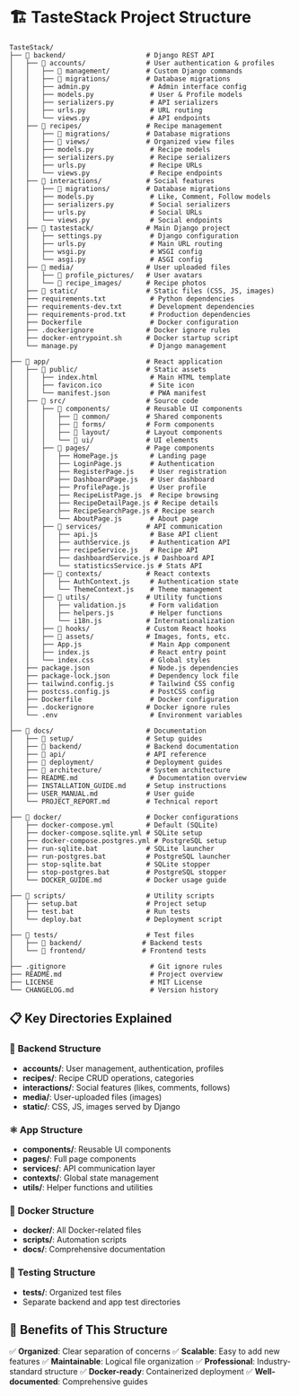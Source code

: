 # 🏗️ TasteStack Project Structure

```
TasteStack/
├── 📁 backend/                    # Django REST API
│   ├── 📁 accounts/               # User authentication & profiles
│   │   ├── 📁 management/         # Custom Django commands
│   │   ├── 📁 migrations/         # Database migrations
│   │   ├── admin.py               # Admin interface config
│   │   ├── models.py              # User & Profile models
│   │   ├── serializers.py         # API serializers
│   │   ├── urls.py                # URL routing
│   │   └── views.py               # API endpoints
│   ├── 📁 recipes/                # Recipe management
│   │   ├── 📁 migrations/         # Database migrations
│   │   ├── 📁 views/              # Organized view files
│   │   ├── models.py              # Recipe models
│   │   ├── serializers.py         # Recipe serializers
│   │   ├── urls.py                # Recipe URLs
│   │   └── views.py               # Recipe endpoints
│   ├── 📁 interactions/           # Social features
│   │   ├── 📁 migrations/         # Database migrations
│   │   ├── models.py              # Like, Comment, Follow models
│   │   ├── serializers.py         # Social serializers
│   │   ├── urls.py                # Social URLs
│   │   └── views.py               # Social endpoints
│   ├── 📁 tastestack/             # Main Django project
│   │   ├── settings.py            # Django configuration
│   │   ├── urls.py                # Main URL routing
│   │   ├── wsgi.py                # WSGI config
│   │   └── asgi.py                # ASGI config
│   ├── 📁 media/                  # User uploaded files
│   │   ├── 📁 profile_pictures/   # User avatars
│   │   └── 📁 recipe_images/      # Recipe photos
│   ├── 📁 static/                 # Static files (CSS, JS, images)
│   ├── requirements.txt           # Python dependencies
│   ├── requirements-dev.txt       # Development dependencies
│   ├── requirements-prod.txt      # Production dependencies
│   ├── Dockerfile                 # Docker configuration
│   ├── .dockerignore             # Docker ignore rules
│   ├── docker-entrypoint.sh      # Docker startup script
│   └── manage.py                  # Django management
│
├── 📁 app/                        # React application
│   ├── 📁 public/                 # Static assets
│   │   ├── index.html             # Main HTML template
│   │   ├── favicon.ico            # Site icon
│   │   └── manifest.json          # PWA manifest
│   ├── 📁 src/                    # Source code
│   │   ├── 📁 components/         # Reusable UI components
│   │   │   ├── 📁 common/         # Shared components
│   │   │   ├── 📁 forms/          # Form components
│   │   │   ├── 📁 layout/         # Layout components
│   │   │   └── 📁 ui/             # UI elements
│   │   ├── 📁 pages/              # Page components
│   │   │   ├── HomePage.js        # Landing page
│   │   │   ├── LoginPage.js       # Authentication
│   │   │   ├── RegisterPage.js    # User registration
│   │   │   ├── DashboardPage.js   # User dashboard
│   │   │   ├── ProfilePage.js     # User profile
│   │   │   ├── RecipeListPage.js  # Recipe browsing
│   │   │   ├── RecipeDetailPage.js # Recipe details
│   │   │   ├── RecipeSearchPage.js # Recipe search
│   │   │   └── AboutPage.js       # About page
│   │   ├── 📁 services/           # API communication
│   │   │   ├── api.js             # Base API client
│   │   │   ├── authService.js     # Authentication API
│   │   │   ├── recipeService.js   # Recipe API
│   │   │   ├── dashboardService.js # Dashboard API
│   │   │   └── statisticsService.js # Stats API
│   │   ├── 📁 contexts/           # React contexts
│   │   │   ├── AuthContext.js     # Authentication state
│   │   │   └── ThemeContext.js    # Theme management
│   │   ├── 📁 utils/              # Utility functions
│   │   │   ├── validation.js      # Form validation
│   │   │   ├── helpers.js         # Helper functions
│   │   │   └── i18n.js           # Internationalization
│   │   ├── 📁 hooks/              # Custom React hooks
│   │   ├── 📁 assets/             # Images, fonts, etc.
│   │   ├── App.js                 # Main App component
│   │   ├── index.js               # React entry point
│   │   └── index.css              # Global styles
│   ├── package.json               # Node.js dependencies
│   ├── package-lock.json          # Dependency lock file
│   ├── tailwind.config.js         # Tailwind CSS config
│   ├── postcss.config.js          # PostCSS config
│   ├── Dockerfile                 # Docker configuration
│   ├── .dockerignore             # Docker ignore rules
│   └── .env                       # Environment variables
│
├── 📁 docs/                       # Documentation
│   ├── 📁 setup/                  # Setup guides
│   ├── 📁 backend/                # Backend documentation
│   ├── 📁 api/                    # API reference
│   ├── 📁 deployment/             # Deployment guides
│   ├── 📁 architecture/           # System architecture
│   ├── README.md                  # Documentation overview
│   ├── INSTALLATION_GUIDE.md     # Setup instructions
│   ├── USER_MANUAL.md            # User guide
│   └── PROJECT_REPORT.md         # Technical report
│
├── 📁 docker/                     # Docker configurations
│   ├── docker-compose.yml        # Default (SQLite)
│   ├── docker-compose.sqlite.yml # SQLite setup
│   ├── docker-compose.postgres.yml # PostgreSQL setup
│   ├── run-sqlite.bat            # SQLite launcher
│   ├── run-postgres.bat          # PostgreSQL launcher
│   ├── stop-sqlite.bat           # SQLite stopper
│   ├── stop-postgres.bat         # PostgreSQL stopper
│   └── DOCKER_GUIDE.md           # Docker usage guide
│
├── 📁 scripts/                    # Utility scripts
│   ├── setup.bat                 # Project setup
│   ├── test.bat                  # Run tests
│   └── deploy.bat                # Deployment script
│
├── 📁 tests/                      # Test files
│   ├── 📁 backend/               # Backend tests
│   └── 📁 frontend/              # Frontend tests
│
├── .gitignore                     # Git ignore rules
├── README.md                      # Project overview
├── LICENSE                        # MIT License
└── CHANGELOG.md                   # Version history
```

## 📋 Key Directories Explained

### 🔧 **Backend Structure**
- **accounts/**: User management, authentication, profiles
- **recipes/**: Recipe CRUD operations, categories
- **interactions/**: Social features (likes, comments, follows)
- **media/**: User-uploaded files (images)
- **static/**: CSS, JS, images served by Django

### ⚛️ **App Structure**
- **components/**: Reusable UI components
- **pages/**: Full page components
- **services/**: API communication layer
- **contexts/**: Global state management
- **utils/**: Helper functions and utilities

### 🐳 **Docker Structure**
- **docker/**: All Docker-related files
- **scripts/**: Automation scripts
- **docs/**: Comprehensive documentation

### 🧪 **Testing Structure**
- **tests/**: Organized test files
- Separate backend and app test directories

## 🎯 **Benefits of This Structure**

✅ **Organized**: Clear separation of concerns
✅ **Scalable**: Easy to add new features
✅ **Maintainable**: Logical file organization
✅ **Professional**: Industry-standard structure
✅ **Docker-ready**: Containerized deployment
✅ **Well-documented**: Comprehensive guides